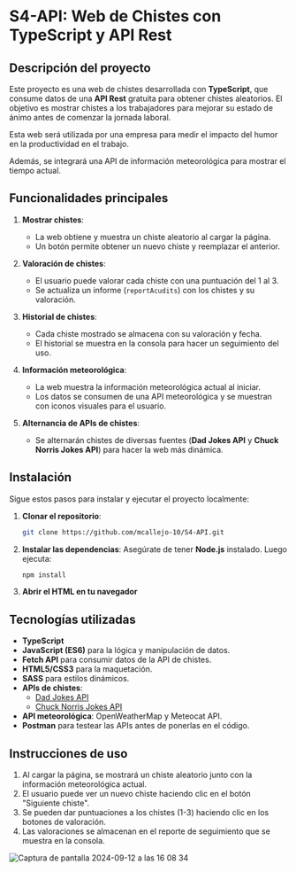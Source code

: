 # S4-API:  Web de Chistes con TypeScript y API Rest

## Descripción del proyecto

Este proyecto es una web de chistes desarrollada con **TypeScript**, que consume datos de una **API Rest** gratuita para obtener chistes aleatorios. El objetivo es mostrar chistes a los trabajadores para mejorar su estado de ánimo antes de comenzar la jornada laboral.

Esta web será utilizada por una empresa para medir el impacto del humor en la productividad en el trabajo.

Además, se integrará una API de información meteorológica para mostrar el tiempo actual.


## Funcionalidades principales

1. **Mostrar chistes**: 
   - La web obtiene y muestra un chiste aleatorio al cargar la página.
   - Un botón permite obtener un nuevo chiste y reemplazar el anterior.

2. **Valoración de chistes**:
   - El usuario puede valorar cada chiste con una puntuación del 1 al 3.
   - Se actualiza un informe (`reportAcudits`) con los chistes y su valoración.

3. **Historial de chistes**:
   - Cada chiste mostrado se almacena con su valoración y fecha.
   - El historial se muestra en la consola para hacer un seguimiento del uso.

4. **Información meteorológica**:
   - La web muestra la información meteorológica actual al iniciar.
   - Los datos se consumen de una API meteorológica y se muestran con iconos visuales para el usuario.

5. **Alternancia de APIs de chistes**:
   - Se alternarán chistes de diversas fuentes (**Dad Jokes API** y **Chuck Norris Jokes API**) para hacer la web más dinámica.

## Instalación

Sigue estos pasos para instalar y ejecutar el proyecto localmente:

1. **Clonar el repositorio**:
   ```bash
   git clone https://github.com/mcallejo-10/S4-API.git
   ```

2. **Instalar las dependencias**:
   Asegúrate de tener **Node.js** instalado. Luego ejecuta:
   ```bash
   npm install
   ```
3. **Abrir el HTML en tu navegador**



   
## Tecnologías utilizadas

- **TypeScript**
- **JavaScript (ES6)** para la lógica y manipulación de datos.
- **Fetch API** para consumir datos de la API de chistes.
- **HTML5/CSS3** para la maquetación.
- **SASS** para estilos dinámicos.
- **APIs de chistes**:
  - [Dad Jokes API](https://icanhazdadjoke.com/)
  - [Chuck Norris Jokes API](https://api.chucknorris.io/)
- **API meteorológica**: OpenWeatherMap y Meteocat API.
- **Postman** para testear las APIs antes de ponerlas en el código.



## Instrucciones de uso

1. Al cargar la página, se mostrará un chiste aleatorio junto con la información meteorológica actual.
2. El usuario puede ver un nuevo chiste haciendo clic en el botón "Siguiente chiste".
3. Se pueden dar puntuaciones a los chistes (1-3) haciendo clic en los botones de valoración.
4. Las valoraciones se almacenan en el reporte de seguimiento que se muestra en la consola.



![Captura de pantalla 2024-09-12 a las 16 08 34](https://github.com/user-attachments/assets/90a55860-c387-4735-9ad4-88bf9bc0ccd5)
